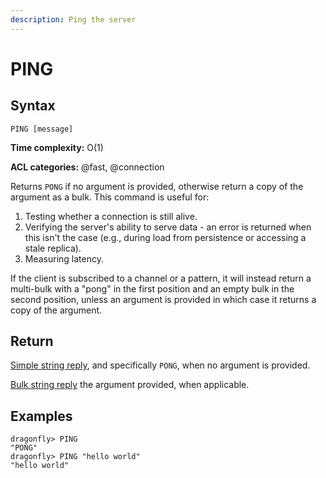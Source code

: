 ```yaml
---
description: Ping the server
---
```


# PING

## Syntax

    PING [message]

**Time complexity:** O(1)

**ACL categories:** @fast, @connection

Returns `PONG` if no argument is provided, otherwise return a copy of the
argument as a bulk.
This command is useful for:
1. Testing whether a connection is still alive.
1. Verifying the server's ability to serve data - an error is returned when this isn't the case (e.g., during load from persistence or accessing a stale replica).
1. Measuring latency.

If the client is subscribed to a channel or a pattern, it will instead return a
multi-bulk with a "pong" in the first position and an empty bulk in the second
position, unless an argument is provided in which case it returns a copy
of the argument.

## Return

[Simple string reply](https://redis.io/docs/reference/protocol-spec#resp-simple-strings), and specifically `PONG`, when no argument is provided.

[Bulk string reply](https://redis.io/docs/reference/protocol-spec#resp-bulk-strings) the argument provided, when applicable.

## Examples

```shell
dragonfly> PING
"PONG"
dragonfly> PING "hello world"
"hello world"
```
